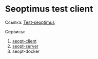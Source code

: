 # Seoptimus test client

Ссылка: [Test-seoptimus](https://test-seopt.lampymarket.com/)

Сервисы:
1) [seopt-client](https://github.com/SouryuuAsuka/seopt-client)
2) [seopt-server](https://github.com/SouryuuAsuka/seopt-server)
3) seopt-docker

